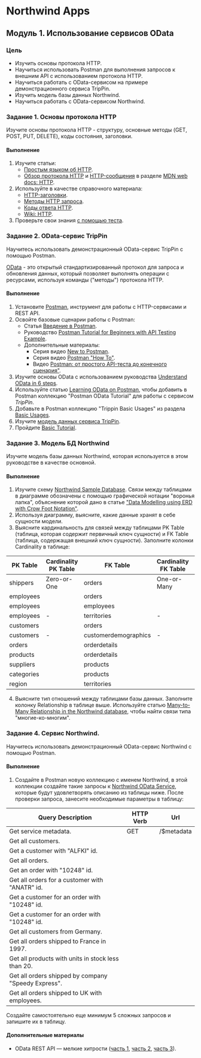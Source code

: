 # Northwind Apps

## Модуль 1. Использование сервисов OData

### Цель

* Изучить основы протокола HTTP.
* Научиться использовать Postman для выполнения запросов к внешним API с использованием протокола HTTP.
* Научиться работать с OData-сервисом на примере демонстрационного сервиса TripPin.
* Изучить модель базы данных Northwind.
* Научиться работать с OData-сервисом Northwind.


### Задание 1. Основы протокола HTTP

Изучите основы протокола HTTP - структуру, основные методы (GET, POST, PUT, DELETE), коды состояния, заголовки.

#### Выполнение

1. Изучите статьи:
	* [Простым языком об HTTP](https://habr.com/ru/post/215117/).
	* [Обзор протокола HTTP](https://developer.mozilla.org/ru/docs/Web/HTTP/Overview) и [HTTP-сообщения](https://developer.mozilla.org/ru/docs/Web/HTTP/Messages) в разделе [MDN web docs: HTTP](https://developer.mozilla.org/ru/docs/Web/HTTP).
2. Используйте в качестве справочного материала:
	* [HTTP-заголовки](https://developer.mozilla.org/ru/docs/Web/HTTP/Headers).
	* [Методы HTTP запроса](https://developer.mozilla.org/ru/docs/Web/HTTP/Methods).
	* [Коды ответа HTTP](https://developer.mozilla.org/ru/docs/Web/HTTP/Status).
	* [Wiki: HTTP](https://ru.wikipedia.org/wiki/HTTP).
3. Проверьте свои знания [с помощью теста](http://www.quizful.net/test/http-basics).


### Задание 2. OData-сервис TripPin

Научитесь использовать демонстрационный OData-сервис TripPin с помощью Postman.

[OData](https://ru.wikipedia.org/wiki/Open_Data_Protocol) - это открытый стандартизированный протокол для запроса и обновления данных, который позволяет выполнять операции с ресурсами, используя команды ("методы") протокола HTTP.

#### Выполнение

1. Установите [Postman](https://www.getpostman.com/downloads/), инструмент для работы с HTTP-сервисами и REST API.
2. Освойте базовые сценарии работы с Postman:
	* Статья [Введение в Postman](https://habr.com/ru/company/kolesa/blog/351250/).
	* Руководство [Postman Tutorial for Beginners with API Testing Example](https://www.guru99.com/postman-tutorial.html).
	* Дополнительные материалы:
		* Серия видео [New to Postman](https://www.youtube.com/playlist?list=PLM-7VG-sgbtBsenu0CM-UF3NZj3hQFs7E).
		* Серия видео [Postman "How To"](https://www.youtube.com/playlist?list=PLM-7VG-sgbtCJYpjQfmLCcJZ6Yd74oytQ).
		* Видео [Postman: от простого API-теста до конечного сценария"](https://www.youtube.com/watch?v=hGmJMeE_ok0).
3. Изучите основы OData с использованием руководства [Understand OData in 6 steps](https://www.odata.org/getting-started/understand-odata-in-6-steps/).
4. Используйте статью [Learning OData on Postman](https://www.odata.org/getting-started/learning-odata-on-postman/), чтобы добавить в Postman коллекцию "Postman OData Tutorial" для работы с сервисом _TripPin_.
5. Добавьте в Postman коллекцию "Trippin Basic Usages" из раздела [Basic Usages](https://www.odata.org/odata-services/).
5. Изучите [модель данных сервиса TripPin](https://www.odata.org/blog/trippin-new-odata-v4-sample-service/).
6. Пройдите [Basic Tutorial](https://www.odata.org/getting-started/basic-tutorial).


### Задание 3. Модель БД Northwind

Изучите модель базы данных Northwind, которая используется в этом руководстве в качестве основной.


#### Выполнение

1. Изучите схему [Northwind Sample Database](https://www.zentut.com/wp-content/uploads/downloads/2013/06/Northwind-Sample-Database-Diagram.pdf). Связи между таблицами в диаграмме обозначены с помощью графической нотации "воронья лапка", объяснение которой дано в статье ["Data Modelling using ERD with Crow Foot Notation"](https://www.codeproject.com/Articles/878359/Data-Modelling-using-ERD-with-Crow-Foot-Notation).
2. Используя диаграмму, выясните, какие данные хранят в себе сущности модели.
3. Выясните кардинальность для связей между таблицами PK Table (таблица, которая содержит первичный ключ сущности) и FK Table (таблица, содержащая внешний ключ сущности). Заполните колонки Cardinality в таблице:

| PK Table      | Cardinality PK Table | FK Table             | Cardinality FK Table | Relationship |
| ------------- | -------------------- | -------------------- | -------------------- | ------------ |
| shippers      | Zero-or-One          | orders               |  One-or-Many         | One-to-Many  |
| employees     |                      | orders               |                      |              |
| employees     |                      | employees            |                      |              |
| employees     | -                    | territories          | -                    |              |
| customers     |                      | orders               |                      |              |
| customers     | -                    | customerdemographics | -                    |              |
| orders        |                      | orderdetails         |                      |              |
| products      |                      | orderdetails         |                      |              |
| suppliers     |                      | products             |                      |              |
| categories    |                      | products             |                      |              |
| region        |                      | territories          |                      |              |

4. Выясните тип отношений между таблицами базы данных. Заполните колонку Relationship в таблице выше. Используйте статью [Many-to-Many Relationship in the Northwind database](http://blog.codeontime.com/2012/04/many-to-many-relationship-in-northwind.html), чтобы найти связи типа "многие-ко-многим".


### Задание 4. Сервис Northwind.

Научитесь использовать демонстрационный OData-сервис Northwind с помощью Postman.

#### Выполнение

1. Создайте в Postman новую коллекцию с именем Northwind, в этой коллекции создайте такие запросы к [Northwind OData Service](https://services.odata.org/V3/Northwind/Northwind.svc/), которые будут удовлетворять описанию из таблицы ниже. После проверки запроса, занесите необходимые параметры в таблицу:

| Query Description                                                 | HTTP Verb | Url                        |
| ----------------------------------------------------------------- | --------- | -------------------------- |
| Get service metadata.                                             | GET       | /$metadata                 |
| Get all customers.                                                |           |                            |
| Get a customer with "ALFKI" id.                                   |           |                            |
| Get all orders.                                                   |           |                            |
| Get an order with "10248" id.                                     |           |                            |
| Get all orders for a customer with "ANATR" id.                    |           |                            |
| Get a customer for an order with "10248" id.                      |           |                            |
| Get a customer for an order with "10248" id.                      |           |                            |
| Get all customers from Germany.                                   |           |                            |
| Get all orders shipped to France in 1997.                         |           |                            |
| Get all products with units in stock less than 20.                |           |                            |
| Get all orders shipped by company "Speedy Express".               |           |                            |
| Get all orders shipped to UK with employees.                      |           |                            |

Создайте самостоятельно еще минимум 5 сложных запросов и запишите их в таблицу.

#### Дополнительные материалы

* OData REST API — мелкие хитрости ([часть 1](https://habr.com/ru/company/databoom/blog/262937/), [часть 2](https://habr.com/ru/company/databoom/blog/263167/), [часть 3](https://habr.com/ru/company/databoom/blog/263435/)).

